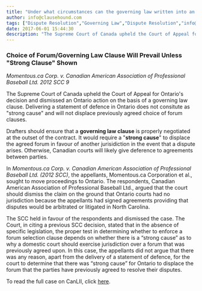 ```yaml
---
title: "Under what circumstances can the governing law written into an agreement be superceded?"
author: info@clausehound.com
tags: ["Dispute Resolution","Governing Law","Dispute Resolution","info@clausehound.com","Choice of Forum"]
date: 2017-06-01 15:44:30
description: "The Supreme Court of Canada upheld the Court of Appeal for Ontario's decision and dismissed an Ontario action on the basis of a governing law clause. See instant case of Momentous.ca Corp. v. Canadian American Association of Professional Baseball Ltd. (2012 SCC)."
---
```



### Choice of Forum/Governing Law Clause Will Prevail Unless "Strong Clause" Shown

*Momentous.ca Corp. v. Canadian American Association of Professional Baseball Ltd. 2012 SCC 9*

The Supreme Court of Canada upheld the Court of Appeal for Ontario's decision and dismissed an Ontario action on the basis of a governing law clause. Delivering a statement of defence in Ontario does not consitute as "strong cause" and will not displace previously agreed choice of forum clauses.

Drafters should ensure that a **governing law clause** is properly negotiated at the outset of the contract. It would require a "**strong cause**" to displace the agreed forum in favour of another jurisidiction in the event that a dispute arises. Otherwise, Canadian courts will likely give deference to agreements between parties.

In *Momentous.ca Corp. v. Canadian American Association of Professional Baseball Ltd. (2012 SCC)*, the appellants, Momentous.ca Corporation et al., sought to move proceedings to Ontario. The respondents, Canadian American Association of Professional Baseball Ltd., argued that the court should dismiss the claim on the ground that Ontario courts had no jurisdiction because the appellants had signed agreements providing that disputes would be arbitrated or litigated in North Carolina. 

The SCC held in favour of the respondents and dismissed the case. The Court, in citing a previous SCC decision, stated that in the absence of specific legislation, the proper test in determining whether to enforce a forum selection clause depends on whether there is a “strong cause” as to why a domestic court should exercise jurisdiction over a forum that was previously agreed upon. In this case, the appellants did not argue that there was any reason, apart from the delivery of a statement of defence, for the court to determine that there was “strong cause” for Ontario to displace the forum that the parties have previously agreed to resolve their disputes.

To read the full case on CanLII, click [here](https://scc-csc.lexum.com/scc-csc/scc-csc/en/item/7995/index.do).
